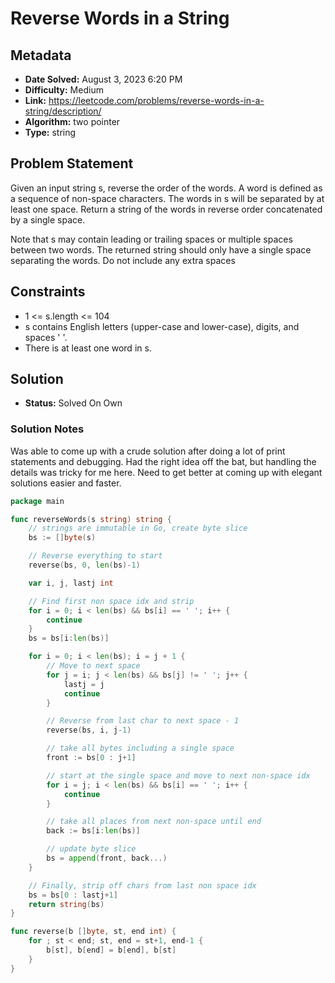 # Reverse Words in a String

## Metadata

- **Date Solved:** August 3, 2023 6:20 PM
- **Difficulty:** Medium
- **Link:** https://leetcode.com/problems/reverse-words-in-a-string/description/
- **Algorithm:** two pointer
- **Type:** string

## Problem Statement

Given an input string s, reverse the order of the words.
A word is defined as a sequence of non-space characters. The words in s will be separated by at least one space.
Return a string of the words in reverse order concatenated by a single space.

Note that s may contain leading or trailing spaces or multiple spaces between two words. The returned string should only have a single space separating the words. Do not include any extra spaces

## Constraints

- 1 <= s.length <= 104
- s contains English letters (upper-case and lower-case), digits, and spaces ' '.
- There is at least one word in s.

## Solution

- **Status:** Solved On Own

### Solution Notes

Was able to come up with a crude solution after doing a lot of print statements and debugging. Had the right idea off the bat, but handling the details was tricky for me here. Need to get better at coming up with elegant solutions easier and faster.


```go
package main

func reverseWords(s string) string {
	// strings are immutable in Go, create byte slice
	bs := []byte(s)

	// Reverse everything to start
	reverse(bs, 0, len(bs)-1)

	var i, j, lastj int

	// Find first non space idx and strip
	for i = 0; i < len(bs) && bs[i] == ' '; i++ {
		continue
	}
	bs = bs[i:len(bs)]

	for i = 0; i < len(bs); i = j + 1 {
		// Move to next space
		for j = i; j < len(bs) && bs[j] != ' '; j++ {
			lastj = j
			continue
		}

		// Reverse from last char to next space - 1
		reverse(bs, i, j-1)

		// take all bytes including a single space
		front := bs[0 : j+1]

		// start at the single space and move to next non-space idx
		for i = j; i < len(bs) && bs[i] == ' '; i++ {
			continue
		}

		// take all places from next non-space until end
		back := bs[i:len(bs)]

		// update byte slice
		bs = append(front, back...)
	}

	// Finally, strip off chars from last non space idx
	bs = bs[0 : lastj+1]
	return string(bs)
}

func reverse(b []byte, st, end int) {
	for ; st < end; st, end = st+1, end-1 {
		b[st], b[end] = b[end], b[st]
	}
}
```
